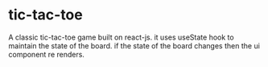 # tic-tac-toe 
A classic tic-tac-toe game built on react-js.
it uses useState hook to maintain the state of the board.
if the state of the board changes then the ui component re renders.
